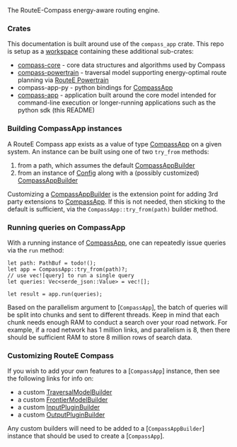 The RouteE-Compass energy-aware routing engine.

### Crates

This documentation is built around use of the `compass_app` crate.
This repo is setup as a [workspace](https://doc.rust-lang.org/book/ch14-03-cargo-workspaces.html) containing these additional sub-crates:

* [compass-core] - core data structures and algorithms used by Compass
* [compass-powertrain] - traversal model supporting energy-optimal route planning via [RouteE Powertrain](https://github.com/nrel/routee-powertrain)
* compass-app-py - python bindings for [CompassApp] 
* [compass-app] - application built around the core model intended for command-line execution or longer-running applications such as the python sdk (this README)

### Building CompassApp instances

A RouteE Compass app exists as a value of type [CompassApp] on a given system.
An instance can be built using one of two `try_from` methods:
  1. from a path, which assumes the default [CompassAppBuilder]
  2. from an instance of [Config](https://docs.rs/config/latest/config/) along with a (possibly customized) [CompassAppBuilder]

Customizing a [CompassAppBuilder] is the extension point for adding 3rd party extensions to [CompassApp].
If this is not needed, then sticking to the default is sufficient, via the `CompassApp::try_from(path)` builder method.

### Running queries on CompassApp

With a running instance of [CompassApp], one can repeatedly issue queries via the `run` method:

```ignore
let path: PathBuf = todo!();
let app = CompassApp::try_from(path)?;
// use vec![query] to run a single query
let queries: Vec<serde_json::Value> = vec![];

let result = app.run(queries);
```

Based on the parallelism argument to [`CompassApp`], the batch of queries will be split into chunks and sent to different threads. 
Keep in mind that each chunk needs enough RAM to conduct a search over your road network.
For example, if a road network has 1 million links, and parallelism is 8, then there should be sufficient RAM to store 8 million rows of search data.

### Customizing RouteE Compass

If you wish to add your own features to a [`CompassApp`] instance, then see the following links for info on:
  - a custom [TraversalModelBuilder]
  - a custom [FrontierModelBuilder]
  - a custom [InputPluginBuilder]
  - a custom [OutputPluginBuilder]

Any custom builders will need to be added to a [`CompassAppBuilder`] instance that should be used to create a [`CompassApp`].

[CompassApp]: crate::app::compass::compass_app::CompassApp
[CompassAppBuilder]: crate::app::compass::config::compass_app_builder::CompassAppBuilder
[TraversalModelBuilder]: crate::app::compass::config::builders::TraversalModelBuilder
[FrontierModelBuilder]: crate::app::compass::config::builders::FrontierModelBuilder
[InputPluginBuilder]: crate::app::compass::config::builders::InputPluginBuilder
[OutputPluginBuilder]: crate::app::compass::config::builders::OutputPluginBuilder

[compass-core]: compass_core
[compass-powertrain]: compass_powertrain
[compass-app]: self
